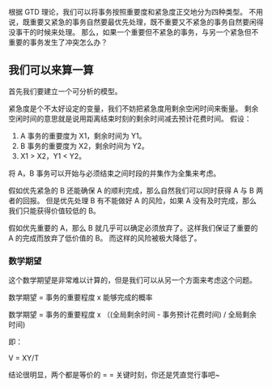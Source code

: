 根据 GTD 理论，我们可以将事务按照重要度和紧急度正交地分为四种类型。
不用说，既重要又紧急的事务自然要最优先处理，既不重要又不紧急的事务自然要闲得没事干的时候来处理。
那么，如果一个重要但不紧急的事务，与另一个紧急但不重要的事务发生了冲突怎么办？

## 我们可以来算一算
首先我们要建立一个可分析的模型。

紧急度是个不太好设定的变量，我们不妨把紧急度用剩余空闲时间来衡量。
剩余空闲时间的意思就是说用距离结束时刻的剩余时间减去预计花费时间。
假设：

1. A 事务的重要度为 X1，剩余时间为 Y1。
2. B 事务的重要度为 X2，剩余时间为 Y2。
3. X1 > X2，Y1 < Y2。

将 A，B 事务可以开始与必须结束之间时段的并集作为全集来考虑。

假如优先紧急的 B 还能确保 A 的顺利完成，那么自然我们可以同时获得 A 与 B 两者的回报。
但是优先处理 B 有不能做好 A 的风险，如果 A 没有及时完成，那么我们只能获得价值较低的 B。

假如优先重要的 A，那么 B 就几乎可以确定必须放弃了。这样我们保证了重要的 A 的完成而放弃了低价值的 B。
而这样的风险被极大降低了。

### 数学期望
这个数学期望是非常难以计算的，但是我们可以从另一个方面来考虑这个问题。

数学期望 = 事务的重要程度 x 能够完成的概率

数学期望 = 事务的重要程度 x （(全局剩余时间 - 事务预计花费时间) / 全局剩余时间)

即：

V = XY/T

结论很明显，两个都是等价的 = =
关键时刻，你还是凭直觉行事吧~
